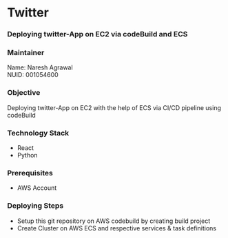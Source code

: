 # Twitter

###  Deploying twitter-App on EC2 via codeBuild and ECS

### Maintainer 
Name: Naresh Agrawal <br/>
NUID: 001054600

### Objective
Deploying twitter-App on EC2 with the help of ECS via CI/CD pipeline using codeBuild

### Technology Stack
* React
* Python

### Prerequisites
* AWS Account 

### Deploying Steps
* Setup this git repository on AWS codebuild by creating build project
* Create Cluster on AWS ECS and respective services & task definitions
 
